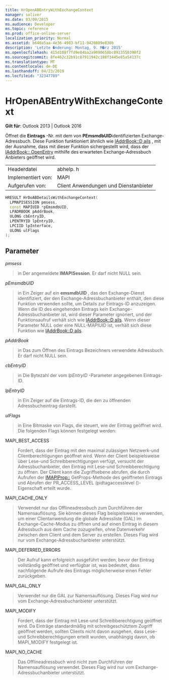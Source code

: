 ```yaml
---
title: HrOpenABEntryWithExchangeContext
manager: soliver
ms.date: 03/09/2015
ms.audience: Developer
ms.topic: reference
ms.prod: office-online-server
localization_priority: Normal
ms.assetid: b640a5aa-4e36-4983-bf11-9428809e830b
description: 'Letzte �nderung: Montag, 9. M�rz 2015'
ms.openlocfilehash: 415d108f7fd9e84ba2a9090658bc0923550390f2
ms.sourcegitcommit: 8fe462c32b91c87911942c188f3445e85a54137c
ms.translationtype: MT
ms.contentlocale: de-DE
ms.lasthandoff: 04/23/2019
ms.locfileid: "32347789"
---
```

# <a name="hropenabentrywithexchangecontext"></a>HrOpenABEntryWithExchangeContext

  
  
**Gilt für**: Outlook 2013 | Outlook 2016 
  
Öffnet die **Eintrags** -Nr. mit dem von **PEmsmdbUID**identifizierten Exchange-Adressbuch. Diese Funktion funktioniert ähnlich wie [IAddrBook::D ails](iaddrbook-details.md) , mit der Ausnahme, dass mit dieser Funktion sichergestellt wird, dass der [IAddrBook:: OpenEntry](iaddrbook-openentry.md) mithilfe des erwarteten Exchange-Adressbuch Anbieters geöffnet wird. 
  
|||
|:-----|:-----|
|Headerdatei  <br/> |abhelp. h  <br/> |
|Implementiert von:  <br/> |MAPI  <br/> |
|Aufgerufen von:  <br/> |Client Anwendungen und Dienstanbieter  <br/> |
   
```cpp
HRESULT HrDoABDetailsWithExchangeContext(
  LPMAPISESSION pmsess,
  const MAPIUID *pEmsmdbUID,
  LPADRBOOK pAddrBook,
  ULONG cbEntryID,
  LPENTRYID lpEntryID,
  LPCIID lpInterface,
  ULONG ulFlags
);
```

## <a name="parameters"></a>Parameter

 _pmsess_
  
> in Der angemeldete **IMAPISession**. Er darf nicht NULL sein.
    
 _pEmsmdbUID_
  
> in Ein Zeiger auf ein **emsmdbUID** , das den Exchange-Dienst identifiziert, der den Exchange-Adressbuchanbieter enthält, den diese Funktion verwenden sollte, um Details zur Eintrags-ID anzuzeigen. Wenn die ID des eingehenden Eintrags kein Exchange-Adressbuchanbieter ist, wird dieser Parameter ignoriert, und der Funktionsaufruf verhält sich wie [IAddrBook::D ails](iaddrbook-details.md). Wenn dieser Parameter NULL oder eine NULL-MAPIUID ist, verhält sich diese Funktion wie [IAddrBook::D ails](iaddrbook-details.md).
    
 _pAddrBook_
  
> in Das zum Öffnen des Eintrags Bezeichners verwendete Adressbuch. Er darf nicht NULL sein.
    
 _cbEntryID_
  
> in Die Bytezahl der vom _lpEntryID_ -Parameter angegebenen Eintrags-ID. 
    
 _lpEntryID_
  
>  in Ein Zeiger auf die Eintrags-ID, die den zu öffnenden Adressbucheintrag darstellt. 
    
 _ulFlags_
  
> in Eine Bitmaske von Flags, die steuert, wie der Eintrag geöffnet wird. Die folgenden Flags können festgelegt werden:
    
MAPI_BEST_ACCESS
  
> Fordert, dass der Eintrag mit den maximal zulässigen Netzwerk-und Clientberechtigungen geöffnet wird. Wenn der Client beispielsweise über Lese-und Schreibberechtigungen verfügt, versucht der Adressbuchanbieter, den Eintrag mit Lese-und Schreibberechtigung zu öffnen. Der Client kann die Zugriffsebene abrufen, die durch Aufrufen der [IMAPIProp::](imapiprop-getprops.md) GetProps-Methode des geöffneten Eintrags und Abrufen der PR_ACCESS_LEVEL (pidtagaccesslevel ()-Eigenschaft erteilt wurde. 
    
MAPI_CACHE_ONLY
  
> Verwendet nur das Offlineadressbuch zum Durchführen der Namensauflösung. Sie können dieses Flag beispielsweise verwenden, um einer Clientanwendung die globale Adressliste (GAL) im Exchange-Cache-Modus zu öffnen und auf einen Eintrag in diesem Adressbuch aus dem Cache zuzugreifen, ohne Datenverkehr zwischen dem Client und dem Server zu erstellen. Dieses Flag wird nur vom Exchange-Adressbuchanbieter unterstützt.
    
MAPI_DEFERRED_ERRORS
  
> Der Aufruf kann erfolgreich ausgeführt werden, bevor der Eintrag vollständig geöffnet und verfügbar ist, was bedeutet, dass nachfolgende Aufrufe des Eintrags möglicherweise einen Fehler zurückgeben.
    
MAPI_GAL_ONLY
  
> Verwendet nur die GAL zur Namensauflösung. Dieses Flag wird nur vom Exchange-Adressbuchanbieter unterstützt.
    
MAPI_MODIFY
  
> Fordert, dass der Eintrag mit Lese-und Schreibberechtigung geöffnet wird. Da Einträge standardmäßig mit schreibgeschütztem Zugriff geöffnet werden, sollten Clients nicht davon ausgehen, dass Lese-und Schreibberechtigungen erteilt wurden, unabhängig davon, ob MAPI_MODIFY festgelegt ist.
    
MAPI_NO_CACHE
  
> Das Offlineadressbuch wird nicht zum Durchführen der Namensauflösung verwendet. Dieses Flag wird nur vom Exchange-Adressbuchanbieter unterstützt.
    


